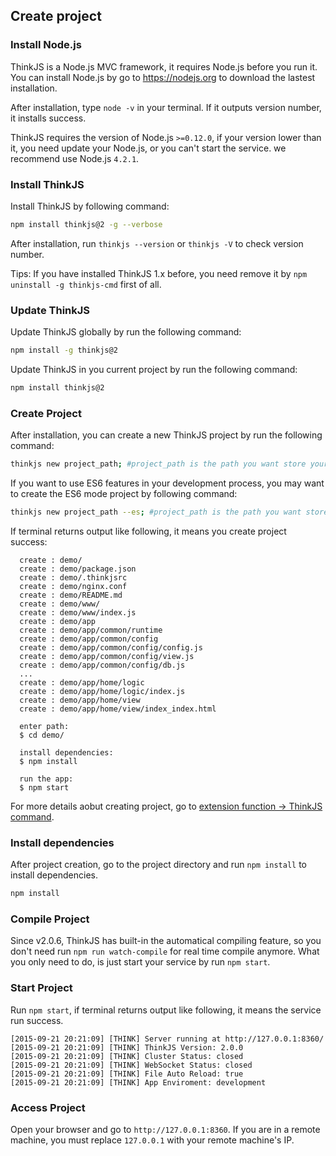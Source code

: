 ## Create project

### Install Node.js

ThinkJS is a Node.js MVC framework, it requires Node.js before you run it. You can install Node.js by go to https://nodejs.org to download the lastest installation.

After installation, type `node -v` in your terminal. If it outputs version number, it installs success.

ThinkJS requires the version of Node.js `>=0.12.0`, if your version lower than it, you need update your Node.js, or you can't start the service. we recommend use Node.js `4.2.1`.

### Install ThinkJS

Install ThinkJS by following command:

```sh
npm install thinkjs@2 -g --verbose
```

After installation, run `thinkjs --version` or `thinkjs -V` to check version number.

Tips: If you have installed ThinkJS 1.x before, you need remove it by `npm uninstall -g thinkjs-cmd` first of all.

### Update ThinkJS

Update ThinkJS globally by run the following command:

```sh
npm install -g thinkjs@2
```

Update ThinkJS in you current project by run the following command:

```sh
npm install thinkjs@2
```

### Create Project

After installation, you can create a new ThinkJS project by run the following command:

```sh
thinkjs new project_path; #project_path is the path you want store your project
```

If you want to use ES6 features in your development process, you may want to create the ES6 mode project by following command:

```sh
thinkjs new project_path --es; #project_path is the path you want store your project
```

If terminal returns output like following, it means you create project success:

```text
  create : demo/
  create : demo/package.json
  create : demo/.thinkjsrc
  create : demo/nginx.conf
  create : demo/README.md
  create : demo/www/
  create : demo/www/index.js
  create : demo/app
  create : demo/app/common/runtime
  create : demo/app/common/config
  create : demo/app/common/config/config.js
  create : demo/app/common/config/view.js
  create : demo/app/common/config/db.js
  ...
  create : demo/app/home/logic
  create : demo/app/home/logic/index.js
  create : demo/app/home/view
  create : demo/app/home/view/index_index.html

  enter path:
  $ cd demo/

  install dependencies:
  $ npm install

  run the app:
  $ npm start
```

For more details aobut creating project, go to [extension function -> ThinkJS command](./thinkjs_command.html).

### Install dependencies

After project creation, go to the project directory and run `npm install` to install dependencies.

```sh
npm install
```

### Compile Project

Since v2.0.6, ThinkJS has built-in the automatical compiling feature, so you don't need run `npm run watch-compile` for real time compile anymore. What you only need to do, is just start your service by run `npm start`.

### Start Project

Run `npm start`, if terminal returns output like following, it means the service run success.

```text
[2015-09-21 20:21:09] [THINK] Server running at http://127.0.0.1:8360/
[2015-09-21 20:21:09] [THINK] ThinkJS Version: 2.0.0
[2015-09-21 20:21:09] [THINK] Cluster Status: closed
[2015-09-21 20:21:09] [THINK] WebSocket Status: closed
[2015-09-21 20:21:09] [THINK] File Auto Reload: true
[2015-09-21 20:21:09] [THINK] App Enviroment: development
```

### Access Project

Open your browser and go to `http://127.0.0.1:8360`. If you are in a remote machine, you must replace `127.0.0.1` with your remote machine's IP.
